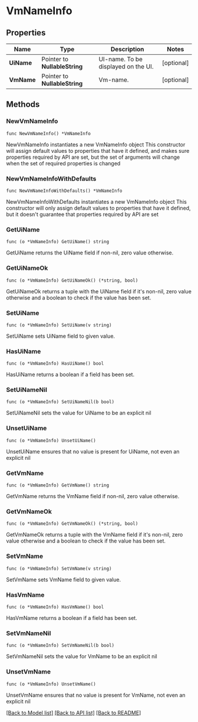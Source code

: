 # VmNameInfo

## Properties

Name | Type | Description | Notes
------------ | ------------- | ------------- | -------------
**UiName** | Pointer to **NullableString** | UI-name. To be displayed on the UI. | [optional] 
**VmName** | Pointer to **NullableString** | Vm-name. | [optional] 

## Methods

### NewVmNameInfo

`func NewVmNameInfo() *VmNameInfo`

NewVmNameInfo instantiates a new VmNameInfo object
This constructor will assign default values to properties that have it defined,
and makes sure properties required by API are set, but the set of arguments
will change when the set of required properties is changed

### NewVmNameInfoWithDefaults

`func NewVmNameInfoWithDefaults() *VmNameInfo`

NewVmNameInfoWithDefaults instantiates a new VmNameInfo object
This constructor will only assign default values to properties that have it defined,
but it doesn't guarantee that properties required by API are set

### GetUiName

`func (o *VmNameInfo) GetUiName() string`

GetUiName returns the UiName field if non-nil, zero value otherwise.

### GetUiNameOk

`func (o *VmNameInfo) GetUiNameOk() (*string, bool)`

GetUiNameOk returns a tuple with the UiName field if it's non-nil, zero value otherwise
and a boolean to check if the value has been set.

### SetUiName

`func (o *VmNameInfo) SetUiName(v string)`

SetUiName sets UiName field to given value.

### HasUiName

`func (o *VmNameInfo) HasUiName() bool`

HasUiName returns a boolean if a field has been set.

### SetUiNameNil

`func (o *VmNameInfo) SetUiNameNil(b bool)`

 SetUiNameNil sets the value for UiName to be an explicit nil

### UnsetUiName
`func (o *VmNameInfo) UnsetUiName()`

UnsetUiName ensures that no value is present for UiName, not even an explicit nil
### GetVmName

`func (o *VmNameInfo) GetVmName() string`

GetVmName returns the VmName field if non-nil, zero value otherwise.

### GetVmNameOk

`func (o *VmNameInfo) GetVmNameOk() (*string, bool)`

GetVmNameOk returns a tuple with the VmName field if it's non-nil, zero value otherwise
and a boolean to check if the value has been set.

### SetVmName

`func (o *VmNameInfo) SetVmName(v string)`

SetVmName sets VmName field to given value.

### HasVmName

`func (o *VmNameInfo) HasVmName() bool`

HasVmName returns a boolean if a field has been set.

### SetVmNameNil

`func (o *VmNameInfo) SetVmNameNil(b bool)`

 SetVmNameNil sets the value for VmName to be an explicit nil

### UnsetVmName
`func (o *VmNameInfo) UnsetVmName()`

UnsetVmName ensures that no value is present for VmName, not even an explicit nil

[[Back to Model list]](../README.md#documentation-for-models) [[Back to API list]](../README.md#documentation-for-api-endpoints) [[Back to README]](../README.md)


